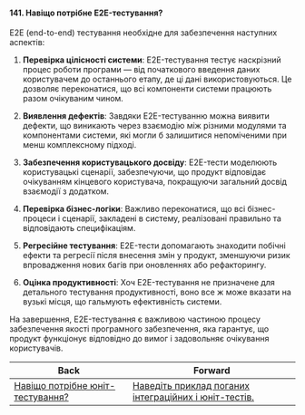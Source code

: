 #### 141. Навіщо потрібне E2E-тестування?

E2E (end-to-end) тестування необхідне для забезпечення наступних аспектів:

1. **Перевірка цілісності системи**: E2E-тестування тестує наскрізний процес роботи програми — від початкового введення даних користувачем до останнього етапу, де ці дані використовуються. Це дозволяє переконатися, що всі компоненти системи працюють разом очікуваним чином.

2. **Виявлення дефектів**: Завдяки E2E-тестуванню можна виявити дефекти, що виникають через взаємодію між різними модулями та компонентами системи, які могли б залишитися непоміченими при менш комплексному підході.

3. **Забезпечення користувацького досвіду**: E2E-тести моделюють користувацькі сценарії, забезпечуючи, що продукт відповідає очікуванням кінцевого користувача, покращуючи загальний досвід взаємодії з додатком.

4. **Перевірка бізнес-логіки**: Важливо переконатися, що всі бізнес-процеси і сценарії, закладені в систему, реалізовані правильно та відповідають специфікаціям.

5. **Регресійне тестування**: E2E-тести допомагають знаходити побічні ефекти та регресії після внесення змін у продукт, зменшуючи ризик впровадження нових багів при оновленнях або рефакторингу.

6. **Оцінка продуктивності**: Хоч E2E-тестування не призначене для детального тестування продуктивності, воно все ж може вказати на вузькі місця, що гальмують ефективність системи.

На завершення, E2E-тестування є важливою частиною процесу забезпечення якості програмного забезпечення, яка гарантує, що продукт функціонує відповідно до вимог і задовольняє очікування користувачів.

| Back | Forward |
|---|---|
| [Навіщо потрібне юніт-тестування?](/ua/middle/testing/why-is-unit-testing-needed.md)  | [Наведіть приклад поганих інтеграційних і юніт-тестів.](/ua/middle/testing/what-is-a-bad-integration-test.md) |